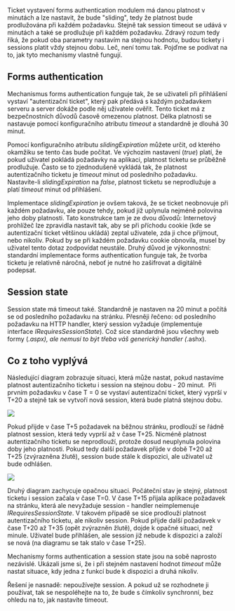 <!-- dcterms:identifier = aspnetcz#184 -->
<!-- dcterms:title = Forms authentication a session state - proč nejsou synchronní? -->
<!-- dcterms:abstract = Ticket vystavení forms authentication modulem má danou platnost v minutách a lze nastavit, že bude "sliding", tedy že platnost bude prodlužována při každém požadavku. Stejně tak session timeout se udává v minutách a také se prodlužuje při každém požadavku. Zdravý rozum tedy říká, že pokud oba parametry nastavím na stejnou hodnotu, budou tickety i sessions platit vždy stejnou dobu. Leč, není tomu tak. Pojďme se podívat na to, jak tyto mechanismy vlastně fungují. -->
<!-- np9:categoryId = 1 -->
<!-- x4w:category = Programování -->
<!-- np9:authorId = 1 -->
<!-- np9:authorEmail = michal.valasek@altairis.cz -->
<!-- dcterms:creator = Michal Altair Valášek -->
<!-- dcterms:created = 2008-02-16T13:55:53.117+01:00 -->
<!-- dcterms:dateAccepted = 2008-02-16T13:55:53.117+01:00 -->

Ticket vystavení forms authentication modulem má danou platnost v minutách a lze nastavit, že bude "sliding", tedy že platnost bude prodlužována při každém požadavku. Stejně tak session timeout se udává v minutách a také se prodlužuje při každém požadavku. Zdravý rozum tedy říká, že pokud oba parametry nastavím na stejnou hodnotu, budou tickety i sessions platit vždy stejnou dobu. Leč, není tomu tak. Pojďme se podívat na to, jak tyto mechanismy vlastně fungují.

## Forms authentication

Mechanismus forms authentication funguje tak, že se uživateli při přihlášení vystaví "autentizační ticket", který pak předává s každým požadavkem serveru a server dokáže podle něj uživatele ověřit. Tento ticket má z bezpečnostních důvodů časově omezenou platnost. Délka platnosti se nastavuje pomocí konfiguračního atributu *timeout* a standardně je dlouhá 30 minut. 

Pomocí konfiguračního atributu *slidingExpiration* můžete určit, od kterého okamžiku se tento čas bude počítat. Ve výchozím nastavení (*true*) platí, že pokud uživatel pokládá požadavky na aplikaci, platnost ticketu se průběžně prodlužuje. Často se to zjednodušeně vykládá tak, že platnost autentizačního ticketu je *timeout* minut od posledního požadavku. Nastavíte-li *slidingExpiration* na *false*, platnost ticketu se neprodlužuje a platí *timeout* minut od přihlášení.

Implementace *slidingExpiration* je ovšem taková, že se ticket neobnovuje při každém požadavku, ale pouze tehdy, pokud již uplynula nejméně polovina jeho doby platnosti. Tato konstrukce tam je ze dvou důvodů: Internetový prohlížeč lze zpravidla nastavit tak, aby se při příchodu cookie (kde se autentizační ticket většinou ukládá) zeptal uživatele, zda ji chce přijmout, nebo nikoliv. Pokud by se při každém požadavku cookie obnovila, musel by uživatel tento dotaz zodpovídat neustále. Druhý důvod je výkonnostní: standardní implementace forms authentication funguje tak, že tvorba ticketu je relativně náročná, neboť je nutné ho zašifrovat a digitálně podepsat.

## Session state

Session state má timeout také. Standardně je nastaven na 20 minut a počítá se od posledního požadavku na stránku. Přesněji řečeno: od posledního požadavku na HTTP handler, který session vyžaduje (implementuje interface *IRequiresSessionState*). Což sice standardně jsou všechny web formy (*.aspx), ale nemusí to být třeba váš generický handler (*.ashx).

## Co z toho vyplývá

Následující diagram zobrazuje situaci, která může nastat, pokud nastavíme platnost autentizačního ticketu i session na stejnou dobu - 20 minut.  Při prvním požadavku v čase T = 0 se vystaví autentizační ticket, který vyprší v T+20 a stejně tak se vytvoří nová session, která bude platná stejnou dobu.

![](https://www.cdn.altairis.cz/Blog/2008/20080216-20080216-AuthMissing_3.png) 

Pokud přijde v čase T+5 požadavek na běžnou stránku, prodlouží se řádně platnost session, která tedy vyprší až v čase T+25. Nicméně platnost autentizačního ticketu se neprodlouží, protože dosud neuplynula polovina doby jeho platnosti. Pokud tedy další požadavek přijde v době T+20 až T+25 (zvýrazněna žlutě), session bude stále k dispozici, ale uživatel už bude odhlášen.

![](https://www.cdn.altairis.cz/Blog/2008/20080216-20080216-SessionMissing_3.png) 

Druhý diagram zachycuje opačnou situaci. Počáteční stav je stejný, platnost ticketu i session začala v čase T=0. V čase T+15 přijala aplikace požadavek na stránku, která ale nevyžaduje session - handler neimplemenuje *IRequiresSessionState*. V takovém případě se sice prodlouží platnost autentizačního ticketu, ale nikoliv session. Pokud přijde další požadavek v čase T+20 až T+35 (opět zvýrazněn žlutě), dojde k opačné situaci, než minule. Uživatel bude přihlášen, ale session již nebude k dispozici a založí se nová (na diagramu se tak stalo v čase T+25).

Mechanismy forms authentication a session state jsou na sobě naprosto nezávislé. Ukázali jsme si, že i při stejném nastavení hodnot *timeout* může nastat situace, kdy jedna z funkcí bude k dispozici a druhá nikoliv.

Řešení je nasnadě: nepoužívejte session. A pokud už se rozhodnete ji používat, tak se nespoléhejte na to, že bude s čímkoliv synchronní, bez ohledu na to, jak nastavíte timeout.
